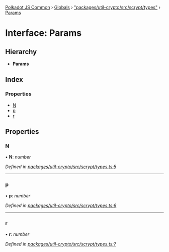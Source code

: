 [Polkadot JS Common](../README.md) › [Globals](../globals.md) › ["packages/util-crypto/src/scrypt/types"](../modules/_packages_util_crypto_src_scrypt_types_.md) › [Params](_packages_util_crypto_src_scrypt_types_.params.md)

# Interface: Params

## Hierarchy

* **Params**

## Index

### Properties

* [N](_packages_util_crypto_src_scrypt_types_.params.md#n)
* [p](_packages_util_crypto_src_scrypt_types_.params.md#p)
* [r](_packages_util_crypto_src_scrypt_types_.params.md#r)

## Properties

###  N

• **N**: *number*

*Defined in [packages/util-crypto/src/scrypt/types.ts:5](https://github.com/polkadot-js/common/blob/5c886b0f/packages/util-crypto/src/scrypt/types.ts#L5)*

___

###  p

• **p**: *number*

*Defined in [packages/util-crypto/src/scrypt/types.ts:6](https://github.com/polkadot-js/common/blob/5c886b0f/packages/util-crypto/src/scrypt/types.ts#L6)*

___

###  r

• **r**: *number*

*Defined in [packages/util-crypto/src/scrypt/types.ts:7](https://github.com/polkadot-js/common/blob/5c886b0f/packages/util-crypto/src/scrypt/types.ts#L7)*
